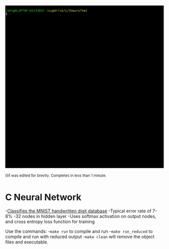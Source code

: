 ![Demo](https://github.com/jagprog5/CNeuralNet/blob/master/_demo.gif)

<sup>Gif was edited for brevity. Completes in less than 1 minute.</sup>

# C Neural Network

-[Classifies the MNIST handwritten digit database](http://yann.lecun.com/exdb/mnist/)
-Typical error rate of 7-8%
-32 nodes in hidden layer
-Uses softmax activation on output nodes, and cross entropy loss function for training

Use the commands:
-`make run` to compile and run
-`make run_reduced` to compile and run with reduced output
-`make clean` will remove the object files and executable.